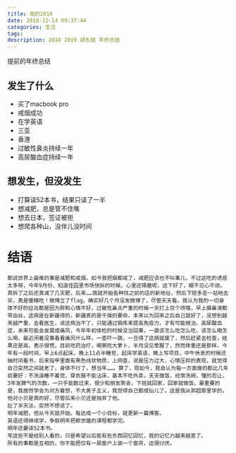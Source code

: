 ```yaml
---
title: 我的2018
date: 2018-12-14 09:37:44
categories: 生活
tags:
description: 2018 2019 胡东斌 年终总结
---
```


提前的年终总结  

<!-- more -->  

## 发生了什么  

+ 买了macbook pro
+ 戒烟成功
+ 在学英语
+ 三亚
+ 香港
+ 过敏性鼻炎持续一年
+ 高尿酸血症持续一年

## 想发生，但没发生  

+ 打算读52本书，结果只读了一半
+ 想减肥，总是管不住嘴
+ 想去日本，签证被拒
+ 想爬各种山，没伴儿没时间  

# 结语  
    都说世界上最难的事是减肥和戒烟，如今我把烟都戒了，减肥应该也不叫事儿，不过这吃的诱惑太多呀，今年9月份，知道佳园里市场快拆的时候，心里还琢磨呢，这下好了，眼不见心不烦。真拆了之后还真减了几天肥，后来……我就开始各种找之前的店的新地址，然后下班多走一站地去买，真是傻精吃！微博立了flag，确实好几个月没发微博了，尽管天天看。我认为我的一切身体不好的征兆都是因为胖和心情不好，过敏性鼻炎严重的时候一天打上百个喷嚏，早上擤鼻涕都带血丝，这病是在新疆得的，新疆真的是干燥的要命，本来以为回来之后自己就好了，没想到越来越严重，去看医生，说这病治不了，只能通过锻炼来提高免疫力，才有可能根治。高尿酸血症，未来可能会发展成痛风，今年年初体检的时候没当回事，一直该怎么吃怎么吃，该怎么喝怎么喝，最近闲着没事看看痛风什么样，一查吓一跳，一旦得了这病就废了，然后赶紧去检查，结果还是高，表示很慌，目前吃药治疗，喝粥吃大萝卜，半月没见荤腥了，然而体重还是那样。今年有一段时间，早上6点起床，晚上11点半睡觉，起床学英语，晚上写项目，中午休息的时候还抽时间看书，后来指甲里面有黑色线状物质，上网查，说是压力过大，心情压抑的表现，就觉得自己突然之间就老了，身体不行了，想当年……。算了，现如今，我自认为每一方面做的都比几年前要好：不洗澡睡不着觉，穿衣服不能沾床，基本不吃外卖，天天做饭，经常洗碗，懂的忍让，3年发脾气的次数，一只手能数过来，很少和朋友聚会，下班就回家，回家就做饭，最重要的是，我居然学会为对方着想，不大男子主义，我觉得自己都成仙儿了。这是我从郭超那里学的，他对小贝是真的好，尽管后来小贝还是抛弃了他。
    扯了半天淡，突然不想说了。
    明年减肥，但从今天就开始。每达成一个小目标，就更新一篇博客。
    英语还得继续学，争取明年把赖世雄的课程都学完。
    明年还要读52本书。
    写这些不是给别人看的，只是希望以后能有些东西回忆回忆，我的记忆力越来越差了。
    所有的事都是互相的，你不能把仅有一扇窗户上装一个窗帘，这很讨厌。